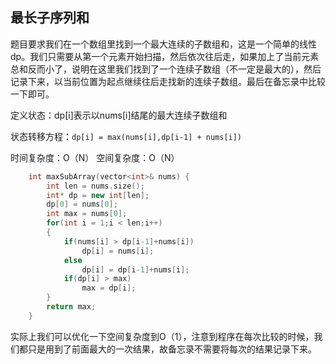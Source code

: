 ## 最长子序列和
题目要求我们在一个数组里找到一个最大连续的子数组和，这是一个简单的线性dp。我们只需要从第一个元素开始扫描，然后依次往后走，如果加上了当前元素总和反而小了，说明在这里我们找到了一个连续子数组（不一定是最大的），然后记录下来，以当前位置为起点继续往后走找新的连续子数组。最后在备忘录中比较一下即可。

定义状态：dp[i]表示以nums[i]结尾的最大连续子数组和

状态转移方程：`dp[i] = max(nums[i],dp[i-1] + nums[i])`

时间复杂度：O（N）   空间复杂度：O（N）

```cpp
    int maxSubArray(vector<int>& nums) {
        int len = nums.size();
        int* dp = new int[len];
        dp[0] = nums[0];
        int max = nums[0];
        for(int i = 1;i < len;i++)
        {
            if(nums[i] > dp[i-1]+nums[i])
                dp[i] = nums[i];
            else
                dp[i] = dp[i-1]+nums[i];
            if(dp[i] > max)
                max = dp[i];
        }
        return max;
    }
```
实际上我们可以优化一下空间复杂度到O（1），注意到程序在每次比较的时候，我们都只是用到了前面最大的一次结果，故备忘录不需要将每次的结果记录下来。

## 
